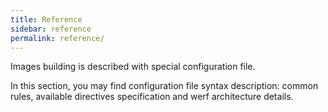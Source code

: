 ```yaml
---
title: Reference
sidebar: reference
permalink: reference/
---
```


Images building is described with special configuration file.

In this section, you may find configuration file syntax description: common rules, available directives specification and werf architecture details.
